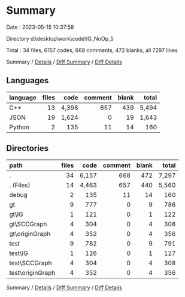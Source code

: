 # Summary

Date : 2023-05-15 10:37:58

Directory d:\\desktop\\work\\code\\IG_NoOp_5

Total : 34 files,  6157 codes, 668 comments, 472 blanks, all 7297 lines

Summary / [Details](details.md) / [Diff Summary](diff.md) / [Diff Details](diff-details.md)

## Languages
| language | files | code | comment | blank | total |
| :--- | ---: | ---: | ---: | ---: | ---: |
| C++ | 13 | 4,398 | 657 | 439 | 5,494 |
| JSON | 19 | 1,624 | 0 | 19 | 1,643 |
| Python | 2 | 135 | 11 | 14 | 160 |

## Directories
| path | files | code | comment | blank | total |
| :--- | ---: | ---: | ---: | ---: | ---: |
| . | 34 | 6,157 | 668 | 472 | 7,297 |
| . (Files) | 14 | 4,463 | 657 | 440 | 5,560 |
| debug | 2 | 135 | 11 | 14 | 160 |
| gt | 9 | 777 | 0 | 9 | 786 |
| gt\\IG | 1 | 121 | 0 | 1 | 122 |
| gt\\SCCGraph | 4 | 304 | 0 | 4 | 308 |
| gt\\originGraph | 4 | 352 | 0 | 4 | 356 |
| test | 9 | 782 | 0 | 9 | 791 |
| test\\IG | 1 | 126 | 0 | 1 | 127 |
| test\\SCCGraph | 4 | 304 | 0 | 4 | 308 |
| test\\originGraph | 4 | 352 | 0 | 4 | 356 |

Summary / [Details](details.md) / [Diff Summary](diff.md) / [Diff Details](diff-details.md)